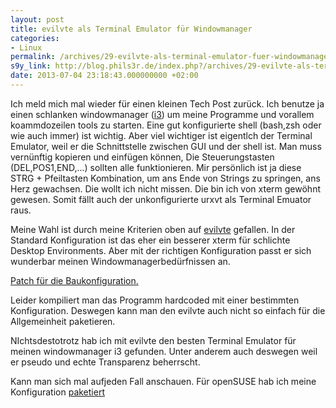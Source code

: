 ```yaml
---
layout: post
title: evilvte als Terminal Emulator für Windowmanager
categories:
- Linux
permalink: /archives/29-evilvte-als-terminal-emulator-fuer-windowmanager.html
s9y_link: http://blog.phils3r.de/index.php?/archives/29-evilvte-als-terminal-emulator-fuer-windowmanager.html
date: 2013-07-04 23:18:43.000000000 +02:00
---
```

Ich meld mich mal wieder für einen kleinen Tech Post zurück.
Ich benutze ja einen schlanken windowmanager ([i3](http://i3wm.org/)) um meine Programme und vorallem koammdozeilen tools zu starten.
Eine gut konfigurierte shell (bash,zsh oder wie auch immer) ist wichtig.  Aber viel wichtiger ist eigentlch der Terminal Emulator, weil er die Schnittstelle zwischen GUI und der shell ist. Man muss vernünftig kopieren und einfügen können, Die Steuerungstasten (DEL,POS1,END,...) sollten alle funktionieren. Mir persönlich ist ja diese STRG + Pfeiltasten Kombination, um ans Ende von Strings zu springen, ans Herz gewachsen. Die wollt ich nicht missen. Die bin ich von xterm gewöhnt gewesen. Somit fällt auch der unkonfigurierte urxvt als Terminal Emuator raus.

Meine Wahl ist durch meine Kriterien oben auf [evilvte](http://www.calno.com/evilvte/) gefallen. In der Standard Konfiguration ist das eher ein besserer xterm für schlichte Desktop Environments. Aber mit der richtigen Konfiguration passt er sich wunderbar meinen Windowmanagerbedürfnissen an.

[Patch für die Baukonfiguration.](https://build.opensuse.org/package/view_file/home:seilerphilipp/evilvte?expand=1&file=customization.patch)

Leider kompiliert man das Programm hardcoded mit einer bestimmten Konfiguration.
Deswegen kann man den evilvte auch nicht so einfach für die Allgemeinheit paketieren.

NIchtsdestotrotz hab ich mit evilvte den besten Terminal Emulator für meinen windowmanager i3 gefunden. Unter anderem auch deswegen weil er pseudo und echte Transparenz beherrscht.

Kann man sich mal aufjeden Fall anschauen. Für openSUSE hab ich meine Konfiguration [paketiert](http://software.opensuse.org/package/evilvte">paketiert)
